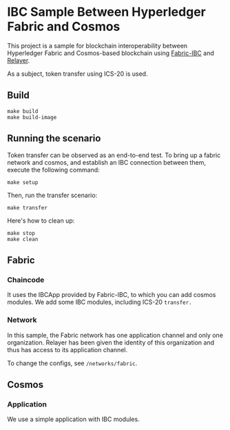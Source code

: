 # IBC Sample Between Hyperledger Fabric and Cosmos

This project is a sample for blockchain interoperability between Hyperledger Fabric and Cosmos-based blockchain using [Fabric-IBC](https://github.com/datachainlab/fabric-ibc) and [Relayer](https://github.com/datachainlab/relayer).

As a subject, token transfer using ICS-20 is used.

## Build

```
make build
make build-image
```

## Running the scenario

Token transfer can be observed as an end-to-end test.
To bring up a fabric network and cosmos, and establish an IBC connection between them, execute the following command:

```
make setup
```

Then, run the transfer scenario:

```
make transfer
```

Here's how to clean up:

```
make stop
make clean
```

## Fabric

### Chaincode

It uses the IBCApp provided by Fabric-IBC, to which you can add cosmos modules. We add some IBC modules, including ICS-20 `transfer.`

### Network

In this sample, the Fabric network has one application channel and only one organization.
Relayer has been given the identity of this organization and thus has access to its application channel.

To change the configs, see `/networks/fabric`.

## Cosmos

### Application

We use a simple application with IBC modules.

